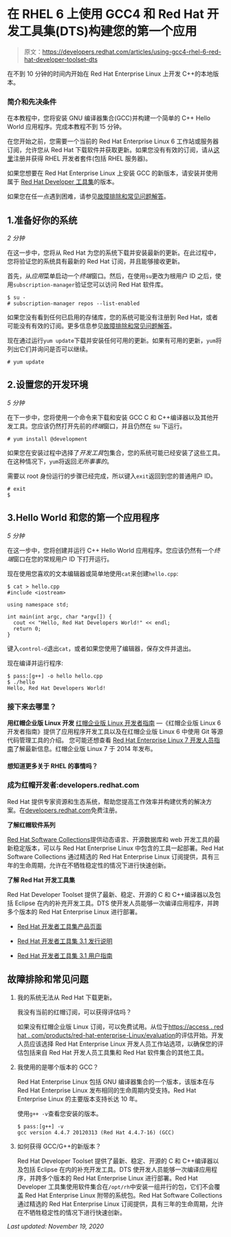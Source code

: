 # 在 RHEL 6 上使用 GCC4 和 Red Hat 开发工具集(DTS)构建您的第一个应用

> 原文：<https://developers.redhat.com/articles/using-gcc4-rhel-6-red-hat-developer-toolset-dts>

在不到 10 分钟的时间内开始在 Red Hat Enterprise Linux 上开发 C++的本地版本。

### 简介和先决条件

在本教程中，您将安装 GNU 编译器集合(GCC)并构建一个简单的 C++ Hello World 应用程序。完成本教程不到 15 分钟。

在您开始之前，您需要一个当前的 Red Hat Enterprise Linux 6 工作站或服务器订阅，允许您从 Red Hat 下载软件并获取更新。如果您没有有效的订阅，请从[这里](https://developers.redhat.com/downloads/)注册并获得 RHEL 开发者套件(包括 RHEL 服务器)。

如果您想要在 Red Hat Enterprise Linux 上安装 GCC 的新版本，请安装并使用属于 [Red Hat Developer 工具集](https://developers.redhat.com/products/developertoolset/overview/)的版本。

如果您在任一点遇到困难，请参见[故障排除和常见问题解答](#TroubleshootingandFAQ3)。

## 1.准备好你的系统

*2 分钟*

在这一步中，您将从 Red Hat 为您的系统下载并安装最新的更新。在此过程中，您将验证您的系统具有最新的 Red Hat 订阅，并且能够接收更新。

首先，从*应用*菜单启动一个*终端*窗口。然后，在使用`su`更改为根用户 ID 之后，使用`subscription-manager`验证您可以访问 Red Hat 软件库。

```
$ su -
# subscription-manager repos --list-enabled
```

如果您没有看到任何已启用的存储库，您的系统可能没有注册到 Red Hat，或者可能没有有效的订阅。更多信息参见[故障排除和常见问题解答](#TroubleshootingandFAQ3)。

现在通过运行`yum update`下载并安装任何可用的更新。如果有可用的更新，`yum`将列出它们并询问是否可以继续。

`# yum update`

## 2.设置您的开发环境

*5 分钟*

在下一步中，您将使用一个命令来下载和安装 GCC C 和 C++编译器以及其他开发工具。您应该仍然打开先前的*终端*窗口，并且仍然在 su 下运行。

`# yum install @development`

如果您在安装过程中选择了*开发工具*包集合，您的系统可能已经安装了这些工具。在这种情况下，`yum`将返回*无所事事的*。

需要以 root 身份运行的步骤已经完成，所以键入`exit`返回到您的普通用户 ID。

```
# exit
$
```

## 3.Hello World 和您的第一个应用程序

*5 分钟*

在这一步中，您将创建并运行 C++ Hello World 应用程序。您应该仍然有一个*终端*窗口在您的常规用户 ID 下打开运行。

现在使用您喜欢的文本编辑器或简单地使用`cat`来创建`hello.cpp`:

```
$ cat > hello.cpp
#include <iostream>

using namespace std;

int main(int argc, char *argv[]) {
  cout << "Hello, Red Hat Developers World!" << endl;
  return 0;
}
```

键入`control-d`退出`cat`，或者如果您使用了编辑器，保存文件并退出。

现在编译并运行程序:

```
$ pass:[g++] -o hello hello.cpp
$ ./hello
Hello, Red Hat Developers World!
```

### 接下来去哪里？

**用红帽企业版 Linux 开发**
[红帽企业版 Linux 开发者指南](https://access.redhat.com/documentation/en-US/Red_Hat_Enterprise_Linux/7/html/Developer_Guide/index.html) —《红帽企业版 Linux 6 开发者指南》提供了应用程序开发工具以及在红帽企业版 Linux 6 中使用 Git 等源代码管理工具的介绍。
您可能还想查看 [Red Hat Enterprise Linux 7 开发人员指南](https://access.redhat.com/documentation/en-US/Red_Hat_Enterprise_Linux/7/html/Developer_Guide/)了解最新信息。红帽企业版 Linux 7 于 2014 年发布。

#### 想知道更多关于 RHEL 的事情吗？

### 成为红帽开发者:developers.redhat.com

Red Hat 提供专家资源和生态系统，帮助您提高工作效率并构建优秀的解决方案。在[developers.redhat.com](https://developers.redhat.com/)免费注册。

**了解红帽软件系列**

[Red Hat Software Collections](https://access.redhat.com/products/Red_Hat_Enterprise_Linux/Developer/#dev-page=5)提供动态语言、开源数据库和 web 开发工具的最新稳定版本，可以与 Red Hat Enterprise Linux 中包含的工具一起部署。Red Hat Software Collections 通过精选的 Red Hat Enterprise Linux 订阅提供，具有三年的生命周期，允许在不牺牲稳定性的情况下进行快速创新。

**了解 Red Hat 开发工具集**

Red Hat Developer Toolset 提供了最新、稳定、开源的 C 和 C++编译器以及包括 Eclipse 在内的补充开发工具。DTS 使开发人员能够一次编译应用程序，并跨多个版本的 Red Hat Enterprise Linux 进行部署。

*   [Red Hat 开发者工具集产品页面](https://access.redhat.com/products/Red_Hat_Enterprise_Linux/Developer/#dev-page=6)

*   [Red Hat 开发者工具集 3.1 发行说明](https://access.redhat.com/documentation/en-US/Red_Hat_Developer_Toolset/3/html-single/3.1_Release_Notes/index.html)

*   [Red Hat 开发者工具集 3.1 用户指南](https://access.redhat.com/documentation/en-US/Red_Hat_Developer_Toolset/3/html/User_Guide/)

## 故障排除和常见问题

1.  我的系统无法从 Red Hat 下载更新。

    我没有当前的红帽订阅，可以获得评估吗？

    如果没有红帽企业版 Linux 订阅，可以免费试用。从位于[https://access . red hat . com/products/red-hat-enterprise-Linux/evaluation](https://access.redhat.com/products/red-hat-enterprise-linux/evaluation)的评估开始。开发人员应该选择 Red Hat Enterprise Linux 开发人员工作站选项，以确保您的评估包括来自 Red Hat 开发人员工具集和 Red Hat 软件集合的其他工具。

2.  我使用的是哪个版本的 GCC？

    Red Hat Enterprise Linux 包括 GNU 编译器集合的一个版本，该版本在与 Red Hat Enterprise Linux 发布相同的生命周期内受支持。Red Hat Enterprise Linux 的主要版本支持长达 10 年。

    使用`g++ -v`查看您安装的版本。

    ```
    $ pass:[g++] -v
    gcc version 4.4.7 20120313 (Red Hat 4.4.7-16) (GCC)
    ```

3.  如何获得 GCC/G++的新版本？

    Red Hat Developer Toolset 提供了最新、稳定、开源的 C 和 C++编译器以及包括 Eclipse 在内的补充开发工具。DTS 使开发人员能够一次编译应用程序，并跨多个版本的 Red Hat Enterprise Linux 进行部署。Red Hat Developer 工具集使用软件集合在`/opt/rh`中安装一组并行的包，它们不会覆盖 Red Hat Enterprise Linux 附带的系统包。Red Hat Software Collections 通过精选的 Red Hat Enterprise Linux 订阅提供，具有三年的生命周期，允许在不牺牲稳定性的情况下进行快速创新。

*Last updated: November 19, 2020*
